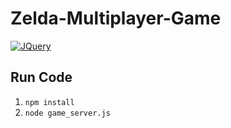 # Zelda-Multiplayer-Game
[![JQuery][JQuery.com]][JQuery-url]

## Run Code
1. `npm install`
2. `node game_server.js`

[JQuery.com]: https://img.shields.io/badge/jQuery-0769AD?style=for-the-badge&logo=jquery&logoColor=white
[JQuery-url]: https://jquery.com 
